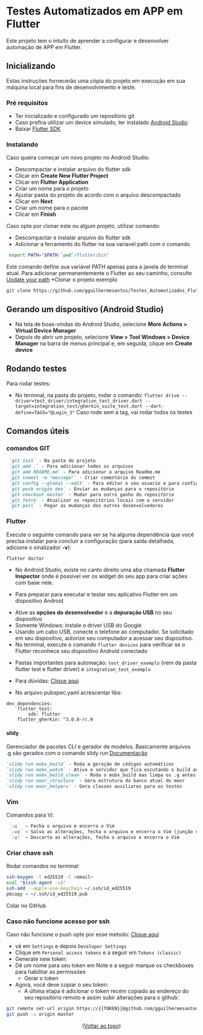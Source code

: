 <a name="readme-top"></a>
# Testes Automatizados em APP em Flutter

Este projeto tem o intuito de aprender a configurar e desenvolver automação de APP em Flutter.

## Inicializando

Estas instruções fornecerão uma cópia do projeto em execução em sua máquina local para fins de desenvolvimento e teste.

### Pré requisitos

* Ter inicializado e configurado um repositório git
* Caso prefira utilizar um device simulado, ter instalado [Android Studio](https://developer.android.com/studio)
* Baixar [Flutter SDK](https://docs.flutter.dev/get-started/install)

### Instalando

Caso queira começar um novo projeto no Android Studio:
* Descompactar e instalar arquivo do flutter sdk
* Clicar em **Create New Flutter Project**
* Clicar em **Flutter Application**
* Criar um nome para o projeto
* Ajustar pasta do projeto de acordo com o arquivo descompactado
* Clicar em **Next**
* Criar um nome para o pacote
* Clicar em **Finish**

Caso opte por clonar este ou algum projeto, utilizar comando:

* Descompactar e instalar arquivo do flutter sdk
* Adicionar a ferramento do flutter na sua variavel path com o comando 
```sh
 export PATH="$PATH:`pwd`/flutter/bin"
```
Este comando define sua variável PATH apenas para a janela do terminal atual. Para adicionar permanentemente o Flutter ao seu caminho, consulte [Update your path](https://docs.flutter.dev/get-started/install/macos#update-your-path)
*Clonar o projeto exemplo
```sh
git clone https://github.com/gguilhermesantos/Testes_Automatizados_Flutter
```

## Gerando um dispositivo (Android Studio)

* Na tela de boas-vindas do Android Studio, selecione **More Actions > Virtual Device Manager**
* Depois de abrir um projeto, selecione **View > Tool Windows > Device Manager** na barra de menus principal e, em seguida, clique em **Create device**

## Rodando testes

Para rodar testes:
* No terminal, na pasta do projeto, rodar o comando:
```flutter drive --driver=test_driver/integration_test_driver.dart --target=integration_test/gherkin_suite_test.dart --dart-define=TAGS="@Login_3"```
Caso rode sem a tag, vai rodar todos os testes

## Comandos úteis

### comandos GIT

```markdown
 `git init` - Na pasta do projeto
 `git add .` - Para adicionar todos os arquivos
 `git add README.md` - Para adicionar o arquivo Readme.me
 `git commit -m "message"` - Criar comentário do commit
 `git config --global --edit` - Para editar o seu usuario e para configurar o repositório
 `git push origin dev` - Enviar as mudanças para o repositório
 `git checkout master` - Mudar para outro ganho do repositório
 `git fetch` - Atualizar os repositórios locais com o servidor
 `git pull` - Pegar as mudanças dos outros desenvolvedores
```

### Flutter

Execute o seguinte comando para ver se há alguma dependência que você precisa instalar para concluir a configuração (para saída detalhada, adicione o sinalizador **-v**):
```sh
flutter doctor
```

* No Android Studio, existe no canto direito uma aba chamada **Flutter Inspector** onde é possivel ver os widget do seu app para criar ações com base nele.

* Para preparar para executar e testar seu aplicativo Flutter em um dispositivo Android
- Ative as **opções do desenvolvedor** e a **depuração USB** no seu dispositivo
- Somente Windows: instale o driver USB do Google
- Usando um cabo USB, conecte o telefone ao computador. Se solicitado em seu dispositivo, autorize seu computador a acessar seu dispositivo.
- No terminal, execute o comando `flutter devices` para verificar se o Flutter reconhece seu dispositivo Android conectado

* Pastas importantes para automação: `test_driver_exemplo` (vem da pasta flutter test e flutter driver) e `integration_test_exemplo`

* Para dúvidas: [Clique aqui](https://flutter.dev/docs/get-started/install)

* No arquivo pubspec.yaml acrescentar libs:
```
dev_dependencies:
    flutter_test:
        sdk: flutter
    flutter_gherkin: ^3.0.0-rc.9
```

#### slidy
Gerenciador de pacotes CLI e gerador de modelos. Basicamente arquivos .g são gerados com o comando slidy run
[Documentação](https://pub.dev/packages/slidy)

```markdown
`slidy run mobx_build` - Roda a geração de códigos automáticos
`slidy run mobx_watch` - Ativa o servidor que fica escutando o build automático
`slidy run mobx_build_clean` - Roda o mobx_build mas limpa os .g antes e utiliza a flag --delete-conflicting-outputs
`slidy run moor_structure` - Gera estrutura do banco atual do moor
`slidy run moor_helpers` - Gera classes auxiliares para os testes
```

### Vim
Comandos para Vi:
```markdown
 `:q`  – Fecha o arquivo e encerra o Vim
 `:wq` – Salva as alterações, fecha o arquivo e encerra o Vim (junção dos comandos :w, que salva o arquivo, e :q para sair)
 `:q!` – Descarta as alterações, fecha o arquivo e encerra o Vim
```

### Criar chave ssh

Rodar comandos no terminal:
```sh
ssh-keygen -t ed25519 -C <email>
eval "$(ssh-agent -s)"
ssh-add --apple-use-keychain ~/.ssh/id_ed25519
pbcopy < ~/.ssh/id_ed25519.pub
```
Colar no GitHub

### Caso não funcione acesso por ssh

Caso não funcione o push opte por esse metodo: [Clique aqui](https://www.doaction.com.br/en/blog/como-corrigir-o-erro-support-for-password-authentication-was-removed-please-use-a-personal-access-token-instead)

* vá em `Settings` e depois `Developer Settings`
* Clique em `Personal access tokens` e a seguir em `Tokens (classic)`
* Generate new token:
* Dê um nome para seu token em Note e a seguir marque os checkboxes para habilitar as permissões
  - Gerar o token
* Agora, você deve copiar o seu token:
  - A última etapa é adicionar o token recém copiado ao endereço do seu repositório remoto e assim subir alterações para o github:
```sh
git remote set-url origin https://{{TOKEN}}@github.com/gguilhermesantos/Testes_Automatizados_Flutter
git push -u origin master
```

<p align="center">(<a href="#readme-top">Voltar ao topo</a>)</p>